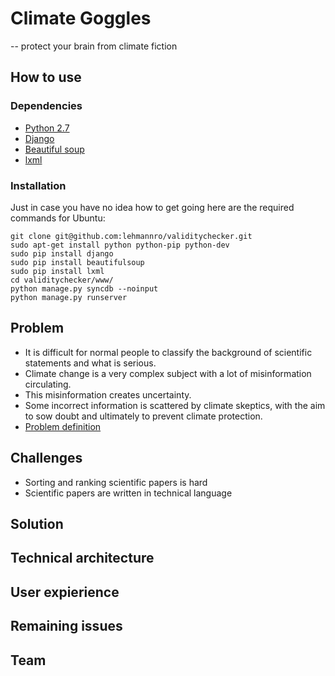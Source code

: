 Climate Goggles
===============
-- protect your brain from climate fiction

## How to use
### Dependencies
* [Python 2.7](http://python.org/)
* [Django](https://www.djangoproject.com/)
* [Beautiful soup](http://www.crummy.com/software/BeautifulSoup/)
* [lxml](http://lxml.de/)


### Installation
Just in case you have no idea how to get going here are the required commands for Ubuntu:
    
    git clone git@github.com:lehmannro/validitychecker.git
    sudo apt-get install python python-pip python-dev
    sudo pip install django
    sudo pip install beautifulsoup
    sudo pip install lxml
    cd validitychecker/www/
    python manage.py syncdb --noinput
    python manage.py runserver


## Problem
* It is difficult for normal people to classify the background of scientific statements and what is serious. 
* Climate change is a very complex subject with a  lot of misinformation circulating. 
* This misinformation creates uncertainty. 
* Some incorrect information is scattered by climate skeptics, with the aim to sow doubt and ultimately to prevent climate protection.
* [Problem definition](http://www.rhok.org/problems/validity-detectorchecker-aggregation-and-validation-statements-about-climate-change-deen)

## Challenges
* Sorting and ranking scientific papers is hard
* Scientific papers are written in technical language

## Solution

## Technical architecture

## User expierience

## Remaining issues

## Team
